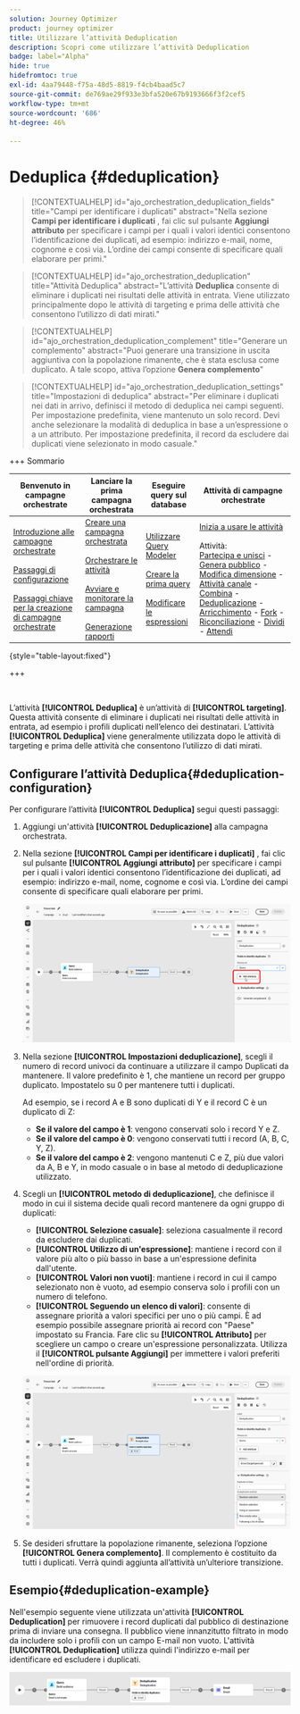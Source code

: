 ```yaml
---
solution: Journey Optimizer
product: journey optimizer
title: Utilizzare l’attività Deduplication
description: Scopri come utilizzare l’attività Deduplication
badge: label="Alpha"
hide: true
hidefromtoc: true
exl-id: 4aa79448-f75a-48d5-8819-f4cb4baad5c7
source-git-commit: de769ae29f933e3bfa520e67b9193666f3f2cef5
workflow-type: tm+mt
source-wordcount: '686'
ht-degree: 46%

---
```


# Deduplica {#deduplication}

>[!CONTEXTUALHELP]
>id="ajo_orchestration_deduplication_fields"
>title="Campi per identificare i duplicati"
>abstract="Nella sezione **Campi per identificare i duplicati** , fai clic sul pulsante **Aggiungi attributo** per specificare i campi per i quali i valori identici consentono l’identificazione dei duplicati, ad esempio: indirizzo e-mail, nome, cognome e così via. L’ordine dei campi consente di specificare quali elaborare per primi."

>[!CONTEXTUALHELP]
>id="ajo_orchestration_deduplication"
>title="Attività Deduplica"
>abstract="L’attività **Deduplica** consente di eliminare i duplicati nei risultati delle attività in entrata. Viene utilizzato principalmente dopo le attività di targeting e prima delle attività che consentono l’utilizzo di dati mirati."

>[!CONTEXTUALHELP]
>id="ajo_orchestration_deduplication_complement"
>title="Generare un complemento"
>abstract="Puoi generare una transizione in uscita aggiuntiva con la popolazione rimanente, che è stata esclusa come duplicato. A tale scopo, attiva l’opzione **Genera complemento**"

>[!CONTEXTUALHELP]
>id="ajo_orchestration_deduplication_settings"
>title="Impostazioni di deduplica"
>abstract="Per eliminare i duplicati nei dati in arrivo, definisci il metodo di deduplica nei campi seguenti. Per impostazione predefinita, viene mantenuto un solo record. Devi anche selezionare la modalità di deduplica in base a un’espressione o a un attributo. Per impostazione predefinita, il record da escludere dai duplicati viene selezionato in modo casuale."

+++ Sommario

| Benvenuto in campagne orchestrate | Lanciare la prima campagna orchestrata | Eseguire query sul database | Attività di campagne orchestrate |
|---|---|---|---|
| [Introduzione alle campagne orchestrate](../gs-orchestrated-campaigns.md)<br/><br/>[Passaggi di configurazione](../configuration-steps.md)<br/><br/>[Passaggi chiave per la creazione di campagne orchestrate](../gs-campaign-creation.md) | [Creare una campagna orchestrata](../create-orchestrated-campaign.md)<br/><br/>[Orchestrare le attività](../orchestrate-activities.md)<br/><br/>[Avviare e monitorare la campagna](../start-monitor-campaigns.md)<br/><br/>[Generazione rapporti](../reporting-campaigns.md) | [Utilizzare Query Modeler](../orchestrated-rule-builder.md)<br/><br/>[Creare la prima query](../build-query.md)<br/><br/>[Modificare le espressioni](../edit-expressions.md) | [Inizia a usare le attività](about-activities.md)<br/><br/>Attività:<br/>[Partecipa e unisci](and-join.md) - [Genera pubblico](build-audience.md) - [Modifica dimensione](change-dimension.md) - [Attività canale](channels.md) - [Combina](combine.md) - [Deduplicazione](deduplication.md) - [Arricchimento](enrichment.md) - [Fork](fork.md) - [Riconciliazione](reconciliation.md) - [Dividi](split.md) - [Attendi](wait.md) |

{style="table-layout:fixed"}

+++

<br/>

L’attività **[!UICONTROL Deduplica]** è un’attività di **[!UICONTROL targeting]**. Questa attività consente di eliminare i duplicati nei risultati delle attività in entrata, ad esempio i profili duplicati nell’elenco dei destinatari. L’attività **[!UICONTROL Deduplica]** viene generalmente utilizzata dopo le attività di targeting e prima delle attività che consentono l’utilizzo di dati mirati.

## Configurare l’attività Deduplica{#deduplication-configuration}

Per configurare l’attività **[!UICONTROL Deduplica]** segui questi passaggi:


1. Aggiungi un&#39;attività **[!UICONTROL Deduplicazione]** alla campagna orchestrata.

1. Nella sezione **[!UICONTROL Campi per identificare i duplicati]** , fai clic sul pulsante **[!UICONTROL Aggiungi attributo]** per specificare i campi per i quali i valori identici consentono l’identificazione dei duplicati, ad esempio: indirizzo e-mail, nome, cognome e così via. L’ordine dei campi consente di specificare quali elaborare per primi.

   ![](../assets/deduplication-1.png)

1. Nella sezione **[!UICONTROL Impostazioni deduplicazione]**, scegli il numero di record univoci da continuare a utilizzare il campo Duplicati da mantenere. Il valore predefinito è 1, che mantiene un record per gruppo duplicato. Impostatelo su 0 per mantenere tutti i duplicati.

   Ad esempio, se i record A e B sono duplicati di Y e il record C è un duplicato di Z:

   * **Se il valore del campo è 1**: vengono conservati solo i record Y e Z.
   * **Se il valore del campo è 0**: vengono conservati tutti i record (A, B, C, Y, Z).
   * **Se il valore del campo è 2**: vengono mantenuti C e Z, più due valori da A, B e Y, in modo casuale o in base al metodo di deduplicazione utilizzato.

1. Scegli un **[!UICONTROL metodo di deduplicazione]**, che definisce il modo in cui il sistema decide quali record mantenere da ogni gruppo di duplicati:

   * **[!UICONTROL Selezione casuale]**: seleziona casualmente il record da escludere dai duplicati.
   * **[!UICONTROL Utilizzo di un&#39;espressione]**: mantiene i record con il valore più alto o più basso in base a un&#39;espressione definita dall&#39;utente.
   * **[!UICONTROL Valori non vuoti]**: mantiene i record in cui il campo selezionato non è vuoto, ad esempio conserva solo i profili con un numero di telefono.
   * **[!UICONTROL Seguendo un elenco di valori]**: consente di assegnare priorità a valori specifici per uno o più campi. È ad esempio possibile assegnare priorità ai record con &quot;Paese&quot; impostato su Francia. Fare clic su **[!UICONTROL Attributo]** per scegliere un campo o creare un&#39;espressione personalizzata. Utilizza il **[!UICONTROL pulsante Aggiungi]** per immettere i valori preferiti nell&#39;ordine di priorità.

   ![](../assets/deduplication-2.png)

1. Se desideri sfruttare la popolazione rimanente, seleziona l’opzione **[!UICONTROL Genera complemento]**. Il complemento è costituito da tutti i duplicati. Verrà quindi aggiunta all’attività un’ulteriore transizione.

## Esempio{#deduplication-example}

Nell&#39;esempio seguente viene utilizzata un&#39;attività **[!UICONTROL Deduplication]** per rimuovere i record duplicati dal pubblico di destinazione prima di inviare una consegna. Il pubblico viene innanzitutto filtrato in modo da includere solo i profili con un campo E-mail non vuoto. L&#39;attività **[!UICONTROL Deduplication]** utilizza quindi l&#39;indirizzo e-mail per identificare ed escludere i duplicati.

![](../assets/deduplication-3.png)
